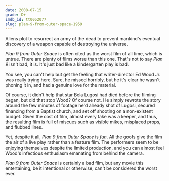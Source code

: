 ```yaml
---
date: 2008-07-15
grade: D+
imdb_id: tt0052077
slug: plan-9-from-outer-space-1959
---
```


Aliens plot to resurrect an army of the dead to prevent mankind's eventual discovery of a weapon capable of destroying the universe.

_Plan 9 from Outer Space_ is often cited as the worst film of all time, which is untrue. There are plenty of films worse than this one. That's not to say _Plan 9_ isn't bad, it is. It's just bad like a kindergarten play is bad.

You see, you can't help but get the feeling that writer-director Ed Wood Jr. was really trying here. Sure, he missed horribly, but he it's clear he wasn't phoning it in, and had a genuine love for the material.

Of course, it didn't help that star Bela Lugosi had died before the filming began, but did that stop Wood? Of course not. He simply rewrote the story around the few minutes of footage he'd already shot of Lugosi, secured financing from a Baptist church, and set off shooting on a non-existent budget. Given the cost of film, almost every take was a keeper, and thus, the resulting film is full of miscues such as visible mikes, misplaced props, and flubbed lines.

Yet, despite it all, _Plan 9 from Outer Space_ is _fun_. All the goofs give the film the air of a live play rather than a feature film. The performers seem to be enjoying themselves despite the limited production, and you can almost feel Wood's infectious enthusiasm emanating from behind the camera.

_Plan 9 from Outer Space_ is certainly a bad film, but any movie this entertaining, be it intentional or otherwise, can't be considered the worst ever.
